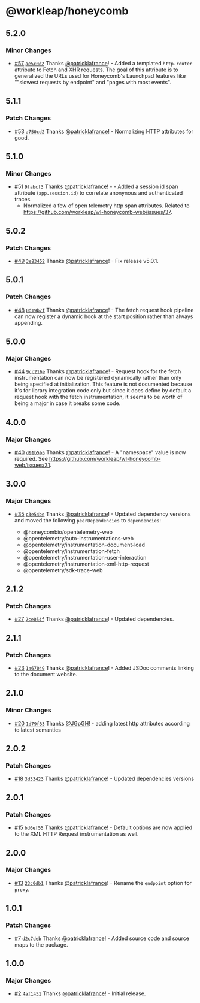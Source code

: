 # @workleap/honeycomb

## 5.2.0

### Minor Changes

- [#57](https://github.com/workleap/wl-honeycomb-web/pull/57) [`ae5c0d2`](https://github.com/workleap/wl-honeycomb-web/commit/ae5c0d209ca8222c242d35fad18f0f95cd6ad3ba) Thanks [@patricklafrance](https://github.com/patricklafrance)! - Added a templated `http.router` attribute to Fetch and XHR requests. The goal of this attribute is to generalized the URLs used for Honeycomb's Launchpad features like ""slowest requests by endpoint" and "pages with most events".

## 5.1.1

### Patch Changes

- [#53](https://github.com/workleap/wl-honeycomb-web/pull/53) [`a750cd2`](https://github.com/workleap/wl-honeycomb-web/commit/a750cd2366c767cadabe191a04727fb02b51ecbd) Thanks [@patricklafrance](https://github.com/patricklafrance)! - Normalizing HTTP attributes for good.

## 5.1.0

### Minor Changes

- [#51](https://github.com/workleap/wl-honeycomb-web/pull/51) [`9fabcf3`](https://github.com/workleap/wl-honeycomb-web/commit/9fabcf3692c13295d24b30a660f58c7f16671c41) Thanks [@patricklafrance](https://github.com/patricklafrance)! - - Added a session id span attribute (`app.session.id`) to correlate anonynous and authenticated traces.
  - Normalized a few of open telemetry http span attributes. Related to https://github.com/workleap/wl-honeycomb-web/issues/37.

## 5.0.2

### Patch Changes

- [#49](https://github.com/workleap/wl-honeycomb-web/pull/49) [`3e83452`](https://github.com/workleap/wl-honeycomb-web/commit/3e83452029427013f4f34c371d342f3786b4e703) Thanks [@patricklafrance](https://github.com/patricklafrance)! - Fix release v5.0.1.

## 5.0.1

### Patch Changes

- [#48](https://github.com/workleap/wl-honeycomb-web/pull/48) [`0d19b7f`](https://github.com/workleap/wl-honeycomb-web/commit/0d19b7f1cacbcfb3eac1afe6aba7d9e24b9c05ef) Thanks [@patricklafrance](https://github.com/patricklafrance)! - The fetch request hook pipeline can now register a dynamic hook at the start position rather than always appending.

## 5.0.0

### Major Changes

- [#44](https://github.com/workleap/wl-honeycomb-web/pull/44) [`9cc216e`](https://github.com/workleap/wl-honeycomb-web/commit/9cc216ef84d834471017a8a2918713c23fd0a62e) Thanks [@patricklafrance](https://github.com/patricklafrance)! - Request hook for the fetch instrumentation can now be registered dynamically rather than only being specified at initialization. This feature is not documented because it's for library integration code only but since it does define by default a request hook with the fetch instrumentation, it seems to be worth of being a major in case it breaks some code.

## 4.0.0

### Major Changes

- [#40](https://github.com/workleap/wl-honeycomb-web/pull/40) [`d91b5b5`](https://github.com/workleap/wl-honeycomb-web/commit/d91b5b561b4f4b2fcb3346bc69c3b43827530aa9) Thanks [@patricklafrance](https://github.com/patricklafrance)! - A "namespace" value is now required. See https://github.com/workleap/wl-honeycomb-web/issues/31.

## 3.0.0

### Major Changes

- [#35](https://github.com/workleap/wl-honeycomb-web/pull/35) [`c3e54be`](https://github.com/workleap/wl-honeycomb-web/commit/c3e54bed9618c1c9916561e99fda2075492d56fa) Thanks [@patricklafrance](https://github.com/patricklafrance)! - Updated dependency versions and moved the following `peerDependencies` to `dependencies`:

  - @honeycombio/opentelemetry-web
  - @opentelemetry/auto-instrumentations-web
  - @opentelemetry/instrumentation-document-load
  - @opentelemetry/instrumentation-fetch
  - @opentelemetry/instrumentation-user-interaction
  - @opentelemetry/instrumentation-xml-http-request
  - @opentelemetry/sdk-trace-web

## 2.1.2

### Patch Changes

- [#27](https://github.com/workleap/wl-honeycomb-web/pull/27) [`2ce054f`](https://github.com/workleap/wl-honeycomb-web/commit/2ce054f06fdbc90f5def97982113cabe3b86e067) Thanks [@patricklafrance](https://github.com/patricklafrance)! - Updated dependencies.

## 2.1.1

### Patch Changes

- [#23](https://github.com/workleap/wl-honeycomb-web/pull/23) [`1a67049`](https://github.com/workleap/wl-honeycomb-web/commit/1a67049c86c623795a1fd502e64e348bbfb4fd36) Thanks [@patricklafrance](https://github.com/patricklafrance)! - Added JSDoc comments linking to the document website.

## 2.1.0

### Minor Changes

- [#20](https://github.com/workleap/wl-honeycomb-web/pull/20) [`1d79f83`](https://github.com/workleap/wl-honeycomb-web/commit/1d79f834fe2398eaadd2bbf3d7abfb8aa21f3564) Thanks [@JGpGH](https://github.com/JGpGH)! - adding latest http attributes according to latest semantics

## 2.0.2

### Patch Changes

- [#18](https://github.com/workleap/wl-honeycomb-web/pull/18) [`3d33423`](https://github.com/workleap/wl-honeycomb-web/commit/3d3342394b84e2c3de4460ded8e6ed14eae2341c) Thanks [@patricklafrance](https://github.com/patricklafrance)! - Updated dependencies versions

## 2.0.1

### Patch Changes

- [#15](https://github.com/workleap/wl-honeycomb-web/pull/15) [`bd6ef55`](https://github.com/workleap/wl-honeycomb-web/commit/bd6ef555cb2f117e02a7f86704ee2fd7d0af6be0) Thanks [@patricklafrance](https://github.com/patricklafrance)! - Default options are now applied to the XML HTTP Request instrumentation as well.

## 2.0.0

### Major Changes

- [#13](https://github.com/workleap/wl-honeycomb-web/pull/13) [`23c0db1`](https://github.com/workleap/wl-honeycomb-web/commit/23c0db1a51b1cc16eb3463d7a01a33db1f285ce2) Thanks [@patricklafrance](https://github.com/patricklafrance)! - Rename the `endpoint` option for `proxy`.

## 1.0.1

### Patch Changes

- [#7](https://github.com/workleap/wl-honeycomb-web/pull/7) [`d2c7deb`](https://github.com/workleap/wl-honeycomb-web/commit/d2c7deb257b1cdb0cf43d8d791f87b5817024dbc) Thanks [@patricklafrance](https://github.com/patricklafrance)! - Added source code and source maps to the package.

## 1.0.0

### Major Changes

- [#2](https://github.com/workleap/wl-honeycomb-web/pull/2) [`4af1451`](https://github.com/workleap/wl-honeycomb-web/commit/4af145152fcefa651ef44df13013b77d7157caca) Thanks [@patricklafrance](https://github.com/patricklafrance)! - Initial release.
